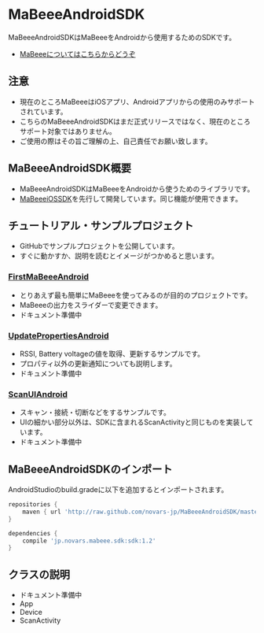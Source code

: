 # MaBeeeAndroidSDK

MaBeeeAndroidSDKはMaBeeeをAndroidから使用するためのSDKです。

- [MaBeeeについてはこちらからどうぞ](http://mabeee.mobi/)

## 注意

- 現在のところMaBeeeはiOSアプリ、Androidアプリからの使用のみサポートされています。
- こちらのMaBeeeAndroidSDKはまだ正式リリースではなく、現在のところサポート対象ではありません。
- ご使用の際はその旨ご理解の上、自己責任でお願い致します。

## MaBeeeAndroidSDK概要

- MaBeeeAndroidSDKはMaBeeeをAndroidから使うためのライブラリです。
- [MaBeeeiOSSDK](https://github.com/novars-jp/MaBeeeiOSSDK)を先行して開発しています。同じ機能が使用できます。

## チュートリアル・サンプルプロジェクト

- GitHubでサンプルプロジェクトを公開しています。
- すぐに動かすか、説明を読むとイメージがつかめると思います。

### [FirstMaBeeeAndroid](https://github.com/novars-jp/FirstMaBeeeAndroid)

- とりあえず最も簡単にMaBeeeを使ってみるのが目的のプロジェクトです。
- MaBeeeの出力をスライダーで変更できます。
- ドキュメント準備中

### [UpdatePropertiesAndroid](https://github.com/novars-jp/UpdatePropertiesAndroid)

- RSSI, Battery voltageの値を取得、更新するサンプルです。
- プロパティ以外の更新通知についても説明します。
- ドキュメント準備中

### [ScanUIAndroid](https://github.com/novars-jp/ScanUIAndroid)

- スキャン・接続・切断などをするサンプルです。
- UIの細かい部分以外は、SDKに含まれるScanActivityと同じものを実装しています。
- ドキュメント準備中

## MaBeeeAndroidSDKのインポート

AndroidStudioのbuild.gradeに以下を追加するとインポートされます。

```gradle
repositories {
    maven { url 'http://raw.github.com/novars-jp/MaBeeeAndroidSDK/master/repository/' }
}
```

```gradle
dependencies {
    compile 'jp.novars.mabeee.sdk:sdk:1.2'
}
```

## クラスの説明

- ドキュメント準備中
- App
- Device
- ScanActivity
